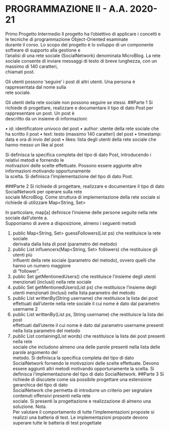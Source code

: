# PROGRAMMAZIONE	II	 - A.A.	2020-21
Primo	Progetto Intermedio
Il	progetto	ha	l’obiettivo	di	applicare	i	concetti	e	le	tecniche	di	programmazione	Object-Oriented esaminate	
durante	il	corso.	Lo	scopo	del	progetto	è	lo	sviluppo	di	un	componente	software	di	supporto	alla	gestione	e	
l’analisi	di	una	rete	sociale	(SocialNetwork) denominata	MicroBlog.
La	rete	sociale consente	di	inviare messaggi	di	testo	di	breve	lunghezza,	con	un	massimo	di	140 caratteri,	
chiamati	post.

Gli	utenti	possono	‘seguire’ i post di	altri	utenti.	 Una	persona	è	rappresentata	dal	nome	sulla	
rete	sociale.	

Gli	utenti	della	rete	sociale	non	possono	seguire	se	stessi.	
##Parte	1
Si	richiede	di	progettare,	realizzare	e	documentare	il	tipo	di	dato	Post per	rappresentare	un	post.	Un post	è	
descritto	da	un	insieme	di	informazioni:

• id:	identificatore	univoco	del	post
• author:	utente	della	rete	sociale che	ha	scritto	il	post
• text:	testo	(massimo	140	caratteri)	del	post
• timestamp:	data	e	ora	di	invio	del	post
• likes:		lista	degli	utenti	della	rete	sociale che	hanno messo un	like	al	post

Si	 definisca	 la	 specifica	 completa	 del	 tipo	 di	 dato	 Post,	 introducendo	 i	 relativi	 metodi	 e	 fornendo le	
motivazioni delle	scelte	effettuate. Possono	essere	aggiunte	altre	informazioni	motivando	opportunamente	
la	scelta.
Si	definisca	l’implementazione	del	tipo	di	dato	Post.

###Parte	2
Si	 richiede	 di	 progettare,	 realizzare	 e	 documentare	 il	 tipo	 di	 dato	 SocialNetwork per	 operare	 sulla	 rete	
sociale	MicroBlog. Come	struttura	di	implementazione	della	rete	sociale	si richiede	di	utilizzare
Map<String,	Set<String>>


In	particolare,	map[a]	definisce	l’insieme	delle	persone	seguite	nella	rete	sociale	dall’utente	a.	
Supponiamo	di	avere	a	disposizione,	almeno	i	seguenti	metodi
1. public	 Map<String,	 Set<String>>	 guessFollowers(List<Post>	 ps) che	 restituisce	 la	 rete	 sociale	
derivata	dalla	lista	di	post	(parametro	del	metodo)
2. public	 List<String>	 influencers(Map<String,	 Set<String>>	 followers) che	 restituisce	 gli	 utenti	 più	
influenti	della rete	sociale	(parametro	del	metodo),	ovvero	quelli	che	hanno	un	numero	maggiore	
di	“follower”.
3. public	Set<String>	getMentionedUsers() che	restituisce	l’insieme	degli	utenti	menzionati	 (inclusii)	
nella	rete	sociale
4. public	 Set<String>	 getMentionedUsers(List<Post>	 ps) che	 restituisce	 l’insieme	 degli	 utenti	
menzionati	(inclusi)	 nella	lista	parametro	del	metodo
5. public	List<Post>	writtenBy(String	username) che	restituisce	la	lista	dei	post	effettuati	dall’utente	
nella	rete sociale	il	cui	nome	è	dato	dal	parametro	username
2
6. public	 List<Post>	 writtenBy(List<Post>	 ps,	 String	 username) che	 restituisce	 la	 lista	 dei	 post	
effettuati	dall’utente	il	cui	nome	è	dato	dal	parametro	username presenti	nella	lista parametro	del	
metodo
7. public	List<Post>	containing(List<String>	words) che	restituisce	la	lista	dei	post presenti	nella	rete	
sociale	 che includono	 almeno	 una	 delle	 parole	 presenti	 nella	 lista	 delle	 parole	 argomento	 del	
metodo.
Si	 definisca	 la	 specifica	 completa	 del	 tipo	 di	 dato	 SocialNetwork	 fornendo le	 motivazioni delle	 scelte	
effettuate.	Devono essere	aggiunti	altri	metodi	motivando	opportunamente	la	scelta.
Si	definisca	l’implementazione	del	tipo	di	dato	SocialNetwork.
##Parte	3
Si	 richiede	 di	 discutete	 come	 sia	 possibile	 progettare una	 estensione	 gerarchica	 del tipo	 di	 dato	
SocialNetwork che	permetta	di	introdurre	un criterio	per	segnalare	contenuti offensivi	presenti	nella	rete	
sociale.	Si	presenti	la	progettazione	e	realizzazione	di	almeno	una	soluzione.
Nota.	
Per	 valutare	 il	 comportamento	 di	 tutte	 l’implementazioni proposte si	 realizzi una	 batteria	 di	 test.	 Le	
implementazioni	proposte	devono	superare	tutte	le	batteria	di	test	progettate
